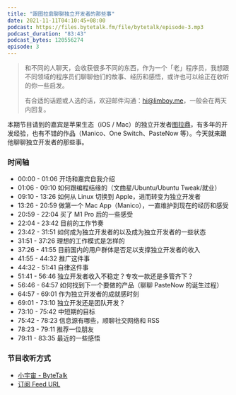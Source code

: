 ```yaml
---
title: "跟图拉鼎聊聊独立开发者的那些事"
date: 2021-11-11T04:10:45+08:00
podcast: https://files.bytetalk.fm/file/bytetalk/episode-3.mp3
podcast_duration: "83:43"
podcast_bytes: 120556274
episode: 3
---
```


> 和不同的人聊天，会收获很多不同的东西，作为一个「老」程序员，我想跟不同领域的程序员们聊聊他们的故事、经历和感悟，或许也可以给正在收听的你一些启发。
> 
> 有合适的话题或人选的话，欢迎邮件沟通：hi@limboy.me，一般会在两天内回复。

本期节目请到的嘉宾是苹果生态（iOS / Mac）的独立开发者[图拉鼎](https://imtx.me)，有多年的开发经验，也有不错的作品（Manico、One Switch、PasteNow 等）。今天就来跟他聊聊独立开发者的那些事。

<!--more-->

### 时间轴
- 00:00 - 01:06 开场和嘉宾自我介绍  
- 01:06 - 09:10 如何跟编程结缘的（文曲星/Ubuntu/Ubuntu Tweak/就业）  
- 09:10 - 13:26 如何从 Linux 切换到 Apple，进而转变为独立开发者  
- 13:26 - 20:59 做第一个 Mac App（Manico），一直维护到现在的经历和感受  
- 20:59 - 22:04 买了 M1 Pro 后的一些感受  
- 22:04 - 23:42 目前的工作节奏  
- 23:42 - 31:51 如何成为独立开发者的以及成为独立开发者的一些状态  
- 31:51 - 37:26 理想的工作模式是怎样的  
- 37:26 - 41:55 目前国内的用户群体是否足以支撑独立开发者的收入  
- 41:55 - 44:32 推广这件事  
- 44:32 - 51:41 自律这件事  
- 51:41 - 56:46 独立开发者收入不稳定？专攻一款还是多管齐下？  
- 56:46 - 64:57 如何找到下一个要做的产品（聊聊 PasteNow 的诞生过程） 
- 64:57 - 69:01 作为独立开发者的成就感时刻  
- 69:01 - 73:10 独立开发还是团队开发？  
- 73:10 - 75:42 中短期的目标  
- 75:42 - 78:23 信息源有哪些，顺聊社交网络和 RSS  
- 78:23 - 79:11 推荐一位朋友  
- 79:11 - 83:35 最近的一些感悟  

### 节目收听方式
- [小宇宙 - ByteTalk](https://www.xiaoyuzhoufm.com/podcast/6177bab6b69226ed16a3ed41)
- [订阅 Feed URL](https://bytetalk.fm/index.xml)
